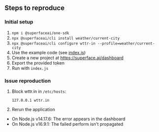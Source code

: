## Steps to reproduce

### Initial setup

1. `npm i @superfaceai/one-sdk`
1. `npx @superfaceai/cli install weather/current-city`
1. `npx @superfaceai/cli configure wttr-in --profile=weather/current-city`
1. Use the example code (see [index.js](index.js))
1. Create a new project at https://superface.ai/dashboard
1. Export the provided token
1. Run with `index.js`

### Issue reproduction

1. Block wttr.in in `/etc/hosts`:
   ```
   127.0.0.1 wttr.in
   ```
1. Rerun the application

- On Node.js v14.17.6: The error appears in the dashboard
- On Node.js v16.9.1: The failed perform isn't propagated
